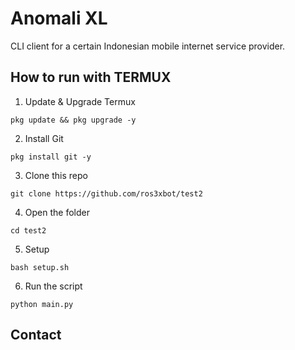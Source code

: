 # Anomali XL

CLI client for a certain Indonesian mobile internet service provider.

## How to run with TERMUX
1. Update & Upgrade Termux
```
pkg update && pkg upgrade -y
```
2. Install Git
```
pkg install git -y
```
3. Clone this repo
```
git clone https://github.com/ros3xbot/test2
```
4. Open the folder
```
cd test2
```
5. Setup
```
bash setup.sh
```
6. Run the script
```
python main.py
```

## Contact
